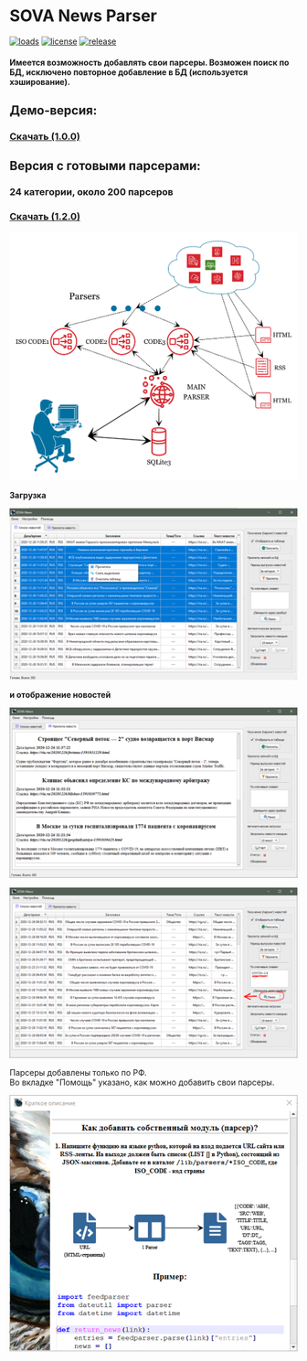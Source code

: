 # SOVA News Parser
[![loads](https://img.shields.io/github/downloads/uav-profile/SOVA-NP/total.svg)](https://github.com/uav-profile/SOVA-NP/releases/download/1.2.1/SOVA.News.Setup.exe)
[![license](https://img.shields.io/github/license/uav-profile/SOVA-NP.svg)](https://github.com/uav-profile/SOVA-NP/releases/download/1.2.1/SOVA.News.Setup.exe)
[![release](https://badgen.net/github/release/uav-profile/SOVA-NP)](https://github.com/uav-profile/SOVA-NP/releases/download/1.2.1/SOVA.News.Setup.exe)

#### Имеется возможность добавлять свои парсеры. Возможен поиск по БД, исключено повторное добавление в БД (используется хэширование). 

## Демо-версия:
### <a href="https://github.com/uav-profile/SOVA-NP/releases/download/v1.0.0/SOVA.News.Setup.exe"> Скачать (1.0.0) </a>

## Версия с готовыми парсерами:
### 24 категории, около 200 парсеров
### <a href="https://github.com/uav-profile/SOVA-NP/releases/download/1.2.1/SOVA.News.Setup.exe"> Скачать (1.2.0) </a>

![](https://github.com/uav-profile/SOVA-NP/blob/main/src/scheme_s.png)

<b>Загрузка
 
![](https://github.com/uav-profile/SOVA-NP/blob/main/src/screen1.png)

и отображение новостей</b>

![](https://github.com/uav-profile/SOVA-NP/blob/main/src/screen2.PNG)


![](https://github.com/uav-profile/SOVA-NP/blob/main/src/screen3.PNG)

Парсеры добавлены только по РФ.<br>Во вкладке "Помощь" указано, как можно добавить свои парсеры.

<p align="center">

![](https://github.com/uav-profile/SOVA-NP/blob/main/src/screen4.PNG)
